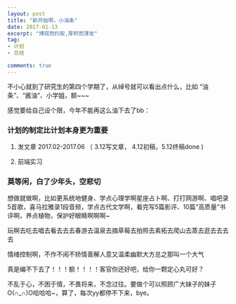 ```yaml
---
layout: post
title: "新开始啊，小油条"
date: 2017-01-13
excerpt: "博观而约取,厚积而薄发"
tag:
- 计划
- 总结

comments: true
---
```


不小心就到了研究生的第四个学期了，从绰号就可以看出点什么，比如 “油条”、“酱油”、小学姐，额~~~

感觉要给自己设个限，今年不能再这么油下去了bb：

### 计划的制定比计划本身更为重要

1. 发文章 2017.02-2017.06  （ 3.12写文章， 4.12初稿，5.12终稿done )

2. 前端实习

### 莫等闲，白了少年头，空悲切

想做就做啊，比如更系统地健身、学点心理学啊星座占卜啊、打打网游啊、唱吧录5首歌，喜马拉雅录1段音频，学点古代文学啊，看完写5篇影评、10篇“高质量”书评啊，养点植物，保护好眼睛啊啊啊~

玩啊去吃去唱去看去去去春游去温泉去摘草莓去拍照去素拓去爬山去蒸去逛去去去去

情绪控制啊，不作不闹不矫情善解人意又温柔幽默大方总之那叫一个大气

真是编不下去了！！！额！！！！客官你还好吧，给你一颗定心丸可好？

不乱于心，不困于情，不畏将来，不念过往。要做个可以照顾广大妹子的妹子O(∩_∩)O哈哈哈~，算了，每次yy都停不下来，bye。



